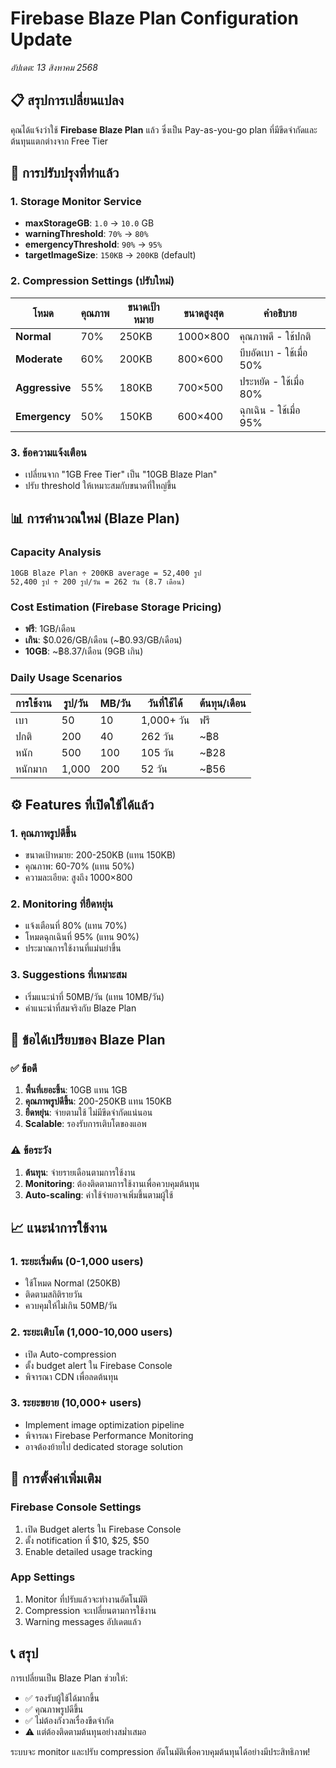 # Firebase Blaze Plan Configuration Update
*อัปเดต: 13 สิงหาคม 2568*

## 📋 สรุปการเปลี่ยนแปลง

คุณได้แจ้งว่าใช้ **Firebase Blaze Plan** แล้ว ซึ่งเป็น Pay-as-you-go plan ที่มีขีดจำกัดและต้นทุนแตกต่างจาก Free Tier

## 🔄 การปรับปรุงที่ทำแล้ว

### 1. Storage Monitor Service
- **maxStorageGB**: `1.0` → `10.0` GB
- **warningThreshold**: `70%` → `80%`
- **emergencyThreshold**: `90%` → `95%`
- **targetImageSize**: `150KB` → `200KB` (default)

### 2. Compression Settings (ปรับใหม่)

| โหมด | คุณภาพ | ขนาดเป้าหมาย | ขนาดสูงสุด | คำอธิบาย |
|------|--------|-------------|------------|----------|
| **Normal** | 70% | 250KB | 1000×800 | คุณภาพดี - ใช้ปกติ |
| **Moderate** | 60% | 200KB | 800×600 | บีบอัดเบา - ใช้เมื่อ 50% |
| **Aggressive** | 55% | 180KB | 700×500 | ประหยัด - ใช้เมื่อ 80% |
| **Emergency** | 50% | 150KB | 600×400 | ฉุกเฉิน - ใช้เมื่อ 95% |

### 3. ข้อความแจ้งเตือน
- เปลี่ยนจาก "1GB Free Tier" เป็น "10GB Blaze Plan"
- ปรับ threshold ให้เหมาะสมกับขนาดที่ใหญ่ขึ้น

## 📊 การคำนวณใหม่ (Blaze Plan)

### Capacity Analysis
```
10GB Blaze Plan ÷ 200KB average = 52,400 รูป
52,400 รูป ÷ 200 รูป/วัน = 262 วัน (8.7 เดือน)
```

### Cost Estimation (Firebase Storage Pricing)
- **ฟรี**: 1GB/เดือน
- **เกิน**: $0.026/GB/เดือน (~฿0.93/GB/เดือน)
- **10GB**: ~฿8.37/เดือน (9GB เกิน)

### Daily Usage Scenarios
| การใช้งาน | รูป/วัน | MB/วัน | วันที่ใช้ได้ | ต้นทุน/เดือน |
|-----------|---------|--------|-------------|-------------|
| เบา | 50 | 10 | 1,000+ วัน | ฟรี |
| ปกติ | 200 | 40 | 262 วัน | ~฿8 |
| หนัก | 500 | 100 | 105 วัน | ~฿28 |
| หนักมาก | 1,000 | 200 | 52 วัน | ~฿56 |

## ⚙️ Features ที่เปิดใช้ได้แล้ว

### 1. คุณภาพรูปดีขึ้น
- ขนาดเป้าหมาย: 200-250KB (แทน 150KB)
- คุณภาพ: 60-70% (แทน 50%)
- ความละเอียด: สูงถึง 1000×800

### 2. Monitoring ที่ยืดหยุ่น
- แจ้งเตือนที่ 80% (แทน 70%)
- โหมดฉุกเฉินที่ 95% (แทน 90%)
- ประมาณการใช้งานที่แม่นยำขึ้น

### 3. Suggestions ที่เหมาะสม
- เริ่มแนะนำที่ 50MB/วัน (แทน 10MB/วัน)
- คำแนะนำที่สมจริงกับ Blaze Plan

## 🚀 ข้อได้เปรียบของ Blaze Plan

### ✅ ข้อดี
1. **พื้นที่เยอะขึ้น**: 10GB แทน 1GB
2. **คุณภาพรูปดีขึ้น**: 200-250KB แทน 150KB
3. **ยืดหยุ่น**: จ่ายตามใช้ ไม่มีขีดจำกัดแน่นอน
4. **Scalable**: รองรับการเติบโตของแอพ

### ⚠️ ข้อระวัง
1. **ต้นทุน**: จ่ายรายเดือนตามการใช้งาน
2. **Monitoring**: ต้องติดตามการใช้งานเพื่อควบคุมต้นทุน
3. **Auto-scaling**: ค่าใช้จ่ายอาจเพิ่มขึ้นตามผู้ใช้

## 📈 แนะนำการใช้งาน

### 1. ระยะเริ่มต้น (0-1,000 users)
- ใช้โหมด Normal (250KB)
- ติดตามสถิติรายวัน
- ควบคุมให้ไม่เกิน 50MB/วัน

### 2. ระยะเติบโต (1,000-10,000 users)
- เปิด Auto-compression
- ตั้ง budget alert ใน Firebase Console
- พิจารณา CDN เพื่อลดต้นทุน

### 3. ระยะขยาย (10,000+ users)
- Implement image optimization pipeline
- พิจารณา Firebase Performance Monitoring
- อาจต้องย้ายไป dedicated storage solution

## 🔧 การตั้งค่าเพิ่มเติม

### Firebase Console Settings
1. เปิด Budget alerts ใน Firebase Console
2. ตั้ง notification ที่ $10, $25, $50
3. Enable detailed usage tracking

### App Settings
1. Monitor ที่ปรับแล้วจะทำงานอัตโนมัติ
2. Compression จะเปลี่ยนตามการใช้งาน
3. Warning messages อัปเดตแล้ว

## 📞 สรุป

การเปลี่ยนเป็น Blaze Plan ช่วยให้:
- ✅ รองรับผู้ใช้ได้มากขึ้น
- ✅ คุณภาพรูปดีขึ้น  
- ✅ ไม่ต้องกังวลเรื่องขีดจำกัด
- ⚠️ แต่ต้องติดตามต้นทุนอย่างสม่ำเสมอ

ระบบจะ monitor และปรับ compression อัตโนมัติเพื่อควบคุมต้นทุนได้อย่างมีประสิทธิภาพ!
